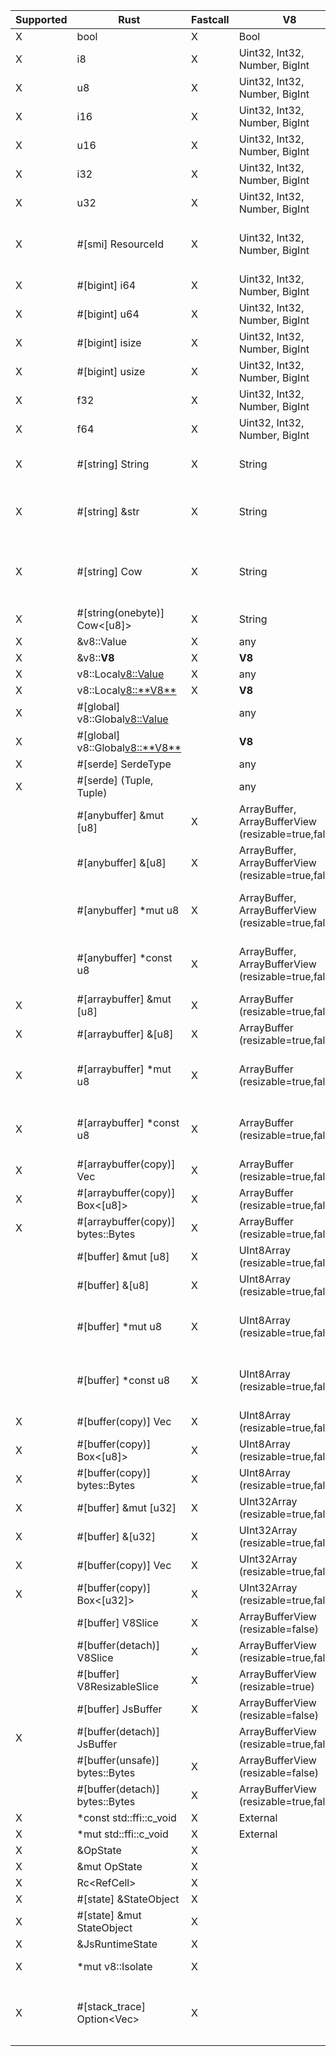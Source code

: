| Supported | Rust                                     | Fastcall | V8                                                  | Notes                                                                                                                                                                                                          |
| --------- | ---------------------------------------- | -------- | --------------------------------------------------- | -------------------------------------------------------------------------------------------------------------------------------------------------------------------------------------------------------------- |
| X         | bool                                     | X        | Bool                                                |                                                                                                                                                                                                                |
| X         | i8                                       | X        | Uint32, Int32, Number, BigInt                       |                                                                                                                                                                                                                |
| X         | u8                                       | X        | Uint32, Int32, Number, BigInt                       |                                                                                                                                                                                                                |
| X         | i16                                      | X        | Uint32, Int32, Number, BigInt                       |                                                                                                                                                                                                                |
| X         | u16                                      | X        | Uint32, Int32, Number, BigInt                       |                                                                                                                                                                                                                |
| X         | i32                                      | X        | Uint32, Int32, Number, BigInt                       |                                                                                                                                                                                                                |
| X         | u32                                      | X        | Uint32, Int32, Number, BigInt                       |                                                                                                                                                                                                                |
| X         | #[smi] ResourceId                        | X        | Uint32, Int32, Number, BigInt                       | SMI is internally represented as a signed integer, but unsigned `#[smi]` types will be bit-converted to unsigned values for the Rust call. JavaScript code will continue to see signed integers.               |
| X         | #[bigint] i64                            | X        | Uint32, Int32, Number, BigInt                       |                                                                                                                                                                                                                |
| X         | #[bigint] u64                            | X        | Uint32, Int32, Number, BigInt                       |                                                                                                                                                                                                                |
| X         | #[bigint] isize                          | X        | Uint32, Int32, Number, BigInt                       |                                                                                                                                                                                                                |
| X         | #[bigint] usize                          | X        | Uint32, Int32, Number, BigInt                       |                                                                                                                                                                                                                |
| X         | f32                                      | X        | Uint32, Int32, Number, BigInt                       |                                                                                                                                                                                                                |
| X         | f64                                      | X        | Uint32, Int32, Number, BigInt                       |                                                                                                                                                                                                                |
| X         | #[string] String                         | X        | String                                              | Fastcall available only if string is Latin-1. Will always create an allocated, UTF-8 copy of the String data.                                                                                                  |
| X         | #[string] &str                           | X        | String                                              | Fastcall available only if string is Latin-1. Will create an owned `String` copy of the String data if it doesn't fit on the stack. Will never allocate in a fastcall, but will copy Latin-1 -> UTF-8.         |
| X         | #[string] Cow<str>                       | X        | String                                              | Fastcall available only if string is Latin-1. Will create a `Cow::Owned` copy of the String data if it doesn't fit on the stack. Will always be `Cow::Borrowed` in a fastcall, but will copy Latin-1 -> UTF-8. |
| X         | #[string(onebyte)] Cow<[u8]>             | X        | String                                              | Fastest `String`-type method. If the string is not Latin-1, will throw a TypeError.                                                                                                                            |
| X         | &v8::Value                               | X        | any                                                 |                                                                                                                                                                                                                |
| X         | &v8::**V8**                              | X        | **V8**                                              |                                                                                                                                                                                                                |
| X         | v8::Local<v8::Value>                     | X        | any                                                 |                                                                                                                                                                                                                |
| X         | v8::Local<v8::**V8**>                    | X        | **V8**                                              |                                                                                                                                                                                                                |
| X         | #[global] v8::Global<v8::Value>          |          | any                                                 | ⚠️ Slower than `v8::Local`.                                                                                                                                                                                    |
| X         | #[global] v8::Global<v8::**V8**>         |          | **V8**                                              | ⚠️ Slower than `v8::Local`.                                                                                                                                                                                    |
| X         | #[serde] SerdeType                       |          | any                                                 | ⚠️ May be slow.                                                                                                                                                                                                |
| X         | #[serde] (Tuple, Tuple)                  |          | any                                                 | ⚠️ May be slow.                                                                                                                                                                                                |
|           | #[anybuffer] &mut [u8]                   | X        | ArrayBuffer, ArrayBufferView (resizable=true,false) | ⚠️ JS may modify the contents of the slice if V8 is called re-entrantly.                                                                                                                                       |
|           | #[anybuffer] &[u8]                       | X        | ArrayBuffer, ArrayBufferView (resizable=true,false) | ⚠️ JS may modify the contents of the slice if V8 is called re-entrantly.                                                                                                                                       |
|           | #[anybuffer] *mut u8                     | X        | ArrayBuffer, ArrayBufferView (resizable=true,false) | ⚠️ JS may modify the contents of the slice if V8 is called re-entrantly. Because of how V8 treats empty arrays in fastcalls, they will always be passed as null.                                               |
|           | #[anybuffer] *const u8                   | X        | ArrayBuffer, ArrayBufferView (resizable=true,false) | ⚠️ JS may modify the contents of the slice if V8 is called re-entrantly. Because of how V8 treats empty arrays in fastcalls, they will always be passed as null.                                               |
| X         | #[arraybuffer] &mut [u8]                 | X        | ArrayBuffer (resizable=true,false)                  | ⚠️ JS may modify the contents of the slice if V8 is called re-entrantly.                                                                                                                                       |
| X         | #[arraybuffer] &[u8]                     | X        | ArrayBuffer (resizable=true,false)                  | ⚠️ JS may modify the contents of the slice if V8 is called re-entrantly.                                                                                                                                       |
| X         | #[arraybuffer] *mut u8                   | X        | ArrayBuffer (resizable=true,false)                  | ⚠️ JS may modify the contents of the slice if V8 is called re-entrantly. Because of how V8 treats empty arrays in fastcalls, they will always be passed as null.                                               |
| X         | #[arraybuffer] *const u8                 | X        | ArrayBuffer (resizable=true,false)                  | ⚠️ JS may modify the contents of the slice if V8 is called re-entrantly. Because of how V8 treats empty arrays in fastcalls, they will always be passed as null.                                               |
| X         | #[arraybuffer(copy)] Vec<u8>             | X        | ArrayBuffer (resizable=true,false)                  | Safe, but forces a copy.                                                                                                                                                                                       |
| X         | #[arraybuffer(copy)] Box<[u8]>           | X        | ArrayBuffer (resizable=true,false)                  | Safe, but forces a copy.                                                                                                                                                                                       |
| X         | #[arraybuffer(copy)] bytes::Bytes        | X        | ArrayBuffer (resizable=true,false)                  | Safe, but forces a copy.                                                                                                                                                                                       |
|           | #[buffer] &mut [u8]                      | X        | UInt8Array (resizable=true,false)                   | ⚠️ JS may modify the contents of the slice if V8 is called re-entrantly.                                                                                                                                       |
|           | #[buffer] &[u8]                          | X        | UInt8Array (resizable=true,false)                   | ⚠️ JS may modify the contents of the slice if V8 is called re-entrantly.                                                                                                                                       |
|           | #[buffer] *mut u8                        | X        | UInt8Array (resizable=true,false)                   | ⚠️ JS may modify the contents of the slice if V8 is called re-entrantly. Because of how V8 treats empty arrays in fastcalls, they will always be passed as null.                                               |
|           | #[buffer] *const u8                      | X        | UInt8Array (resizable=true,false)                   | ⚠️ JS may modify the contents of the slice if V8 is called re-entrantly. Because of how V8 treats empty arrays in fastcalls, they will always be passed as null.                                               |
| X         | #[buffer(copy)] Vec<u8>                  | X        | UInt8Array (resizable=true,false)                   | Safe, but forces a copy.                                                                                                                                                                                       |
| X         | #[buffer(copy)] Box<[u8]>                | X        | UInt8Array (resizable=true,false)                   | Safe, but forces a copy.                                                                                                                                                                                       |
| X         | #[buffer(copy)] bytes::Bytes             | X        | UInt8Array (resizable=true,false)                   | Safe, but forces a copy.                                                                                                                                                                                       |
| X         | #[buffer] &mut [u32]                     | X        | UInt32Array (resizable=true,false)                  | ⚠️ JS may modify the contents of the slice if V8 is called re-entrantly.                                                                                                                                       |
| X         | #[buffer] &[u32]                         | X        | UInt32Array (resizable=true,false)                  | ⚠️ JS may modify the contents of the slice if V8 is called re-entrantly.                                                                                                                                       |
| X         | #[buffer(copy)] Vec<u32>                 | X        | UInt32Array (resizable=true,false)                  | Safe, but forces a copy.                                                                                                                                                                                       |
| X         | #[buffer(copy)] Box<[u32]>               | X        | UInt32Array (resizable=true,false)                  | Safe, but forces a copy.                                                                                                                                                                                       |
|           | #[buffer] V8Slice                        | X        | ArrayBufferView (resizable=false)                   | ⚠️ JS may modify the contents of slices obtained from buffer.                                                                                                                                                  |
|           | #[buffer(detach)] V8Slice                | X        | ArrayBufferView (resizable=true,false)              | Safe.                                                                                                                                                                                                          |
|           | #[buffer] V8ResizableSlice               | X        | ArrayBufferView (resizable=true)                    | ⚠️ JS may modify the contents of slices obtained from buffer.                                                                                                                                                  |
|           | #[buffer] JsBuffer                       | X        | ArrayBufferView (resizable=false)                   | ⚠️ JS may modify the contents of slices obtained from buffer.                                                                                                                                                  |
| X         | #[buffer(detach)] JsBuffer               |          | ArrayBufferView (resizable=true,false)              | Safe.                                                                                                                                                                                                          |
|           | #[buffer(unsafe)] bytes::Bytes           | X        | ArrayBufferView (resizable=false)                   | ⚠️ JS may modify the contents of the buffer.                                                                                                                                                                   |
|           | #[buffer(detach)] bytes::Bytes           | X        | ArrayBufferView (resizable=true,false)              | Safe.                                                                                                                                                                                                          |
| X         | *const std::ffi::c_void                  | X        | External                                            |                                                                                                                                                                                                                |
| X         | *mut std::ffi::c_void                    | X        | External                                            |                                                                                                                                                                                                                |
| X         | &OpState                                 | X        |                                                     |                                                                                                                                                                                                                |
| X         | &mut OpState                             | X        |                                                     |                                                                                                                                                                                                                |
| X         | Rc<RefCell<OpState>>                     | X        |                                                     |                                                                                                                                                                                                                |
| X         | #[state] &StateObject                    | X        |                                                     | Extracts an object from `OpState`.                                                                                                                                                                             |
| X         | #[state] &mut StateObject                | X        |                                                     | Extracts an object from `OpState`.                                                                                                                                                                             |
| X         | &JsRuntimeState                          | X        |                                                     | Only usable in `deno_core`.                                                                                                                                                                                    |
| X         | *mut v8::Isolate                         | X        |                                                     | ⚠️ Extremely dangerous, may crash if you don't use `nofast` depending on what you do.                                                                                                                          |
| X         | #[stack_trace] Option<Vec<JsStackFrame>> | X        |                                                     | ⚠️ This argument is very slow as it needs to create an error instance and collect a whole stack frame. It only returns `Some(frames)` if `RuntimeOptions::enable_stack_trace_arg_in_ops` is set to true.       |
